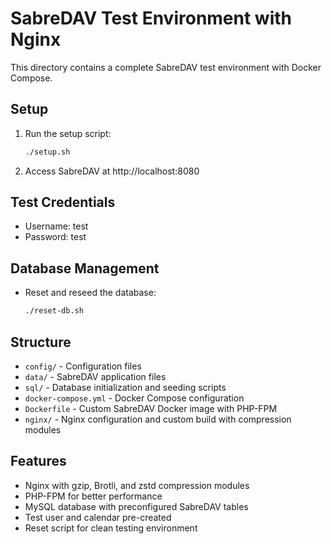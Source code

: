 # SabreDAV Test Environment with Nginx

This directory contains a complete SabreDAV test environment with Docker Compose.

## Setup

1. Run the setup script:
   ```bash
   ./setup.sh
   ```

2. Access SabreDAV at http://localhost:8080

## Test Credentials

- Username: test
- Password: test

## Database Management

- Reset and reseed the database:
  ```bash
  ./reset-db.sh
  ```

## Structure

- `config/` - Configuration files
- `data/` - SabreDAV application files
- `sql/` - Database initialization and seeding scripts
- `docker-compose.yml` - Docker Compose configuration
- `Dockerfile` - Custom SabreDAV Docker image with PHP-FPM
- `nginx/` - Nginx configuration and custom build with compression modules

## Features

- Nginx with gzip, Brotli, and zstd compression modules
- PHP-FPM for better performance
- MySQL database with preconfigured SabreDAV tables
- Test user and calendar pre-created
- Reset script for clean testing environment